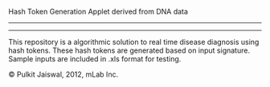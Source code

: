 Hash Token Generation Applet derived from DNA data

-----------------------------------------------------
-----------------------------------------------------

This repository is a algorithmic solution to real time disease diagnosis using hash tokens. These hash tokens are generated based on input signature. Sample inputs are included in .xls format for testing. 

© Pulkit Jaiswal, 2012, mLab Inc.